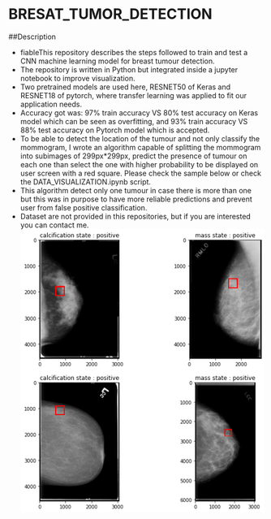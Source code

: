 # BRESAT_TUMOR_DETECTION
##Description
- fiableThis repository describes the steps followed to train and test a CNN machine learning model for breast tumour detection.
- The repository is written in Python but integrated inside a jupyter notebook to improve visualization.
- Two pretrained models are used here, RESNET50 of Keras and RESNET18 of pytorch, where transfer learning was applied to fit our application needs.
- Accuracy got was: 97% train accuracy VS 80% test accuracy on Keras model which can be seen as overfitting, and 93% train accuracy VS 88% test accuracy on Pytorch model which is accepted.
- To be able to detect the location of the tumour and not only classify the mommogram, I wrote an algorithm capable of splitting the mommogram into subimages of 299px*299px, predict the presence of tumour on each one than select the one with higher probability to be displayed on user screen with a red square. Please check the sample below or check the DATA_VISUALIZATION.ipynb script.
- This algorithm detect only one tumour in case there is more than one but this was in purpose to have more reliable predictions and prevent user from false positive classification.
- Dataset are not provided in this repositories, but if you are interested you can contact me.
![Alt Text](./SAMPLE.png)
